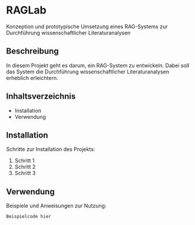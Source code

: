 # RAGLab
Konzeption und prototypische Umsetzung eines RAG-Systems zur Durchführung wissenschaftlicher Literaturanalysen

## Beschreibung
In diesem Projekt geht es darum, ein RAG-System zu entwickeln.
Dabei soll das System die Durchführung wissenschaftlicher Literaturanalysen erheblich erleichtern.

## Inhaltsverzeichnis
- Installation
- Verwendung

## Installation
Schritte zur Installation des Projekts:
1. Schritt 1
2. Schritt 2
3. Schritt 3

## Verwendung
Beispiele und Anweisungen zur Nutzung:
```bash
Beispielcode hier
